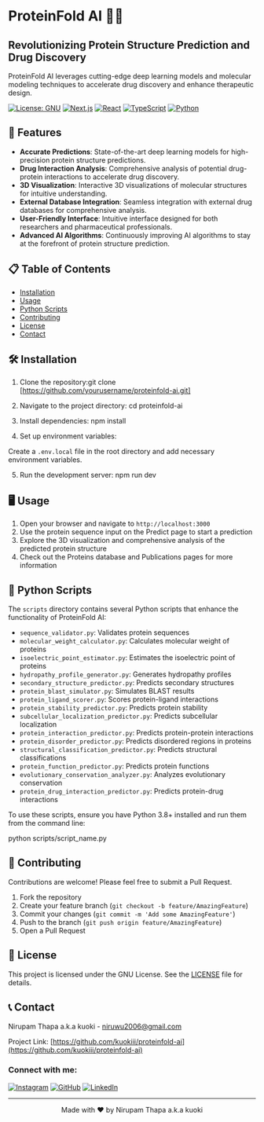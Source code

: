 # ProteinFold AI 🧬🔬

## Revolutionizing Protein Structure Prediction and Drug Discovery

ProteinFold AI leverages cutting-edge deep learning models and molecular modeling techniques to accelerate drug discovery and enhance therapeutic design.

[![License: GNU](https://img.shields.io/badge/License-MIT-yellow.svg)](https://opensource.org/licenses/MIT)
[![Next.js](https://img.shields.io/badge/Next.js-13.0+-blueviolet.svg)](https://nextjs.org/)
[![React](https://img.shields.io/badge/React-18.0+-blue.svg)](https://reactjs.org/)
[![TypeScript](https://img.shields.io/badge/TypeScript-4.5+-blue.svg)](https://www.typescriptlang.org/)
[![Python](https://img.shields.io/badge/Python-3.8+-blue.svg)](https://www.python.org/)

## 🚀 Features

- **Accurate Predictions**: State-of-the-art deep learning models for high-precision protein structure predictions.
- **Drug Interaction Analysis**: Comprehensive analysis of potential drug-protein interactions to accelerate drug discovery.
- **3D Visualization**: Interactive 3D visualizations of molecular structures for intuitive understanding.
- **External Database Integration**: Seamless integration with external drug databases for comprehensive analysis.
- **User-Friendly Interface**: Intuitive interface designed for both researchers and pharmaceutical professionals.
- **Advanced AI Algorithms**: Continuously improving AI algorithms to stay at the forefront of protein structure prediction.

## 📋 Table of Contents

- [Installation](#installation)
- [Usage](#usage)
- [Python Scripts](#python-scripts)
- [Contributing](#contributing)
- [License](#license)
- [Contact](#contact)

## 🛠 Installation

1. Clone the repository:git clone [https://github.com/yourusername/proteinfold-ai.git]


2. Navigate to the project directory: cd proteinfold-ai


3. Install dependencies: npm install


4. Set up environment variables:

Create a `.env.local` file in the root directory and add necessary environment variables.

5. Run the development server: npm run dev


## 🖥 Usage

1. Open your browser and navigate to `http://localhost:3000`
2. Use the protein sequence input on the Predict page to start a prediction
3. Explore the 3D visualization and comprehensive analysis of the predicted protein structure
4. Check out the Proteins database and Publications pages for more information

## 🐍 Python Scripts

The `scripts` directory contains several Python scripts that enhance the functionality of ProteinFold AI:

- `sequence_validator.py`: Validates protein sequences
- `molecular_weight_calculator.py`: Calculates molecular weight of proteins
- `isoelectric_point_estimator.py`: Estimates the isoelectric point of proteins
- `hydropathy_profile_generator.py`: Generates hydropathy profiles
- `secondary_structure_predictor.py`: Predicts secondary structures
- `protein_blast_simulator.py`: Simulates BLAST results
- `protein_ligand_scorer.py`: Scores protein-ligand interactions
- `protein_stability_predictor.py`: Predicts protein stability
- `subcellular_localization_predictor.py`: Predicts subcellular localization
- `protein_interaction_predictor.py`: Predicts protein-protein interactions
- `protein_disorder_predictor.py`: Predicts disordered regions in proteins
- `structural_classification_predictor.py`: Predicts structural classifications
- `protein_function_predictor.py`: Predicts protein functions
- `evolutionary_conservation_analyzer.py`: Analyzes evolutionary conservation
- `protein_drug_interaction_predictor.py`: Predicts protein-drug interactions

To use these scripts, ensure you have Python 3.8+ installed and run them from the command line:

python scripts/script_name.py


## 🤝 Contributing

Contributions are welcome! Please feel free to submit a Pull Request.

1. Fork the repository
2. Create your feature branch (`git checkout -b feature/AmazingFeature`)
3. Commit your changes (`git commit -m 'Add some AmazingFeature'`)
4. Push to the branch (`git push origin feature/AmazingFeature`)
5. Open a Pull Request

## 📄 License

This project is licensed under the GNU License. See the [LICENSE](LICENSE) file for details.

## 📞 Contact

Nirupam Thapa a.k.a kuoki - niruwu2006@gmail.com

Project Link: [https://github.com/kuokiii/proteinfold-ai](https://github.com/kuokiii/proteinfold-ai)

### Connect with me:

[![Instagram](https://img.shields.io/badge/Instagram-E4405F?style=for-the-badge&logo=instagram&logoColor=white)](https://instagram.com/_kuoki)
[![GitHub](https://img.shields.io/badge/GitHub-100000?style=for-the-badge&logo=github&logoColor=white)](https://github.com/kuokiii)
[![LinkedIn](https://img.shields.io/badge/LinkedIn-0077B5?style=for-the-badge&logo=linkedin&logoColor=white)](https://www.linkedin.com/in/kuoki)

---

<p align="center">Made with ❤️ by Nirupam Thapa a.k.a kuoki</p>
